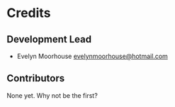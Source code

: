 # Credits


## Development Lead

* Evelyn Moorhouse <evelynmoorhouse@hotmail.com>

## Contributors

None yet. Why not be the first?

